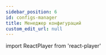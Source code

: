 ```yaml
---
sidebar_position: 6
id: configs-manager
title: Менеджер конфигураций
custom_edit_url: null
---
```

import ReactPlayer from 'react-player'

